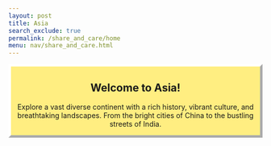 ```yaml
---
layout: post 
title: Asia
search_exclude: true
permalink: /share_and_care/home
menu: nav/share_and_care.html
---
```


<html>
<head>
<style>
.myDiv {
  border: 5px outset white;
  background-color: rgb(255, 238, 129);    
  text-align: center;
}
</style>
</head>
<body>

<div class="myDiv">
  <h2>Welcome to Asia!</h2>
  <p>Explore a vast diverse continent with a rich history, vibrant culture, and breathtaking landscapes. From the bright cities of China to the bustling streets of India.</p>
</div>
</body>
</html>